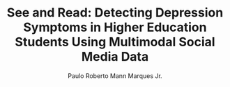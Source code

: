 ---
paperId: 67
author: Paulo Roberto Mann Marques Jr.
publicationauthor: Mann Marques Jr., P. R.
title: "See and Read: Detecting Depression Symptoms in Higher Education Students Using Multimodal Social Media Data"
pdf: Poster_Mann_Paulo.pdf
poster: --
alt: --
type: Poster
topic: Medical Data
link: https://research.latinxinai.org/papers/neurips/2019/pdf/Poster_Mann_Paulo.pdf
conference: neurips
year: 2019
tags: neurips-2019
location: Vancouver, Canada
---
